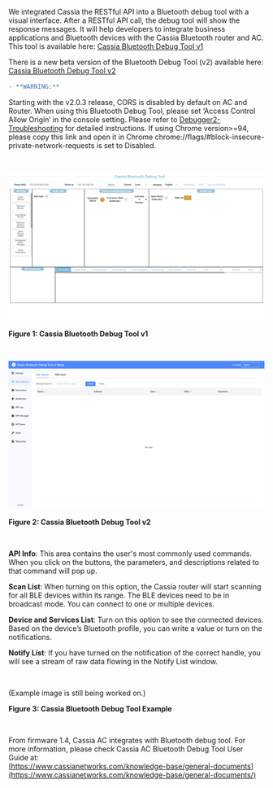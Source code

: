 We integrated Cassia the RESTful API into a Bluetooth debug tool with a visual interface. After a
RESTful API call, the debug tool will show the response messages. It will help developers to
integrate business applications and Bluetooth devices with the Cassia Bluetooth router and
AC. This tool is available here: [Cassia Bluetooth Debug Tool v1](http://www.bluetooth.tech/debugger)

There is a new beta version of the Bluetooth Debug Tool (v2) available here:
[Cassia Bluetooth Debug Tool v2](http://www.bluetooth.tech/debugger2/dist)

```diff
- **WARNING:**
``` 
Starting with the v2.0.3 release, CORS is disabled by default on AC and Router. When using this Bluetooth Debug Tool, please set ‘Access Control Allow Origin’ in the console setting. Please refer to [Debugger2-Troubleshooting](http://www.bluetooth.tech/debugger2/dist/Debugger2-Troubleshooting.pdf) for detailed instructions. If using Chrome version>=94, please copy this link and open it in Chrome chrome://flags/#block-insecure-private-network-requests is set to Disabled.

<br />

![Figure 1](https://github.com/CassiaNetworks/CassiaSDKGuideResources/blob/master/images/debug_toolv1.png)

**Figure 1: Cassia Bluetooth Debug Tool v1**

<br />

![Figure 2](https://github.com/CassiaNetworks/CassiaSDKGuideResources/blob/master/images/debug_toolv2.png)

**Figure 2: Cassia Bluetooth Debug Tool v2**

<br />

**API Info**: This area contains the user's most commonly used commands. When you click on
the buttons, the parameters, and descriptions related to that command will pop up.

**Scan List**: When turning on this option, the Cassia router will start scanning for all BLE devices within its range. The BLE devices need to be in broadcast mode. You can connect to
one or multiple devices.

**Device and Services List**: Turn on this option to see the connected devices. Based on the
device’s Bluetooth profile, you can write a value or turn on the notifications.

**Notify List**: If you have turned on the notification of the correct handle, you will see a stream
of raw data flowing in the Notify List window.

<br />

(Example image is still being worked on.)

**Figure 3: Cassia Bluetooth Debug Tool Example**

<br />

From firmware 1.4, Cassia AC integrates with Bluetooth debug tool. For more information, please
check Cassia AC Bluetooth Debug Tool User Guide at: <br />
[https://www.cassianetworks.com/knowledge-base/general-documents](https://www.cassianetworks.com/knowledge-base/general-documents/)